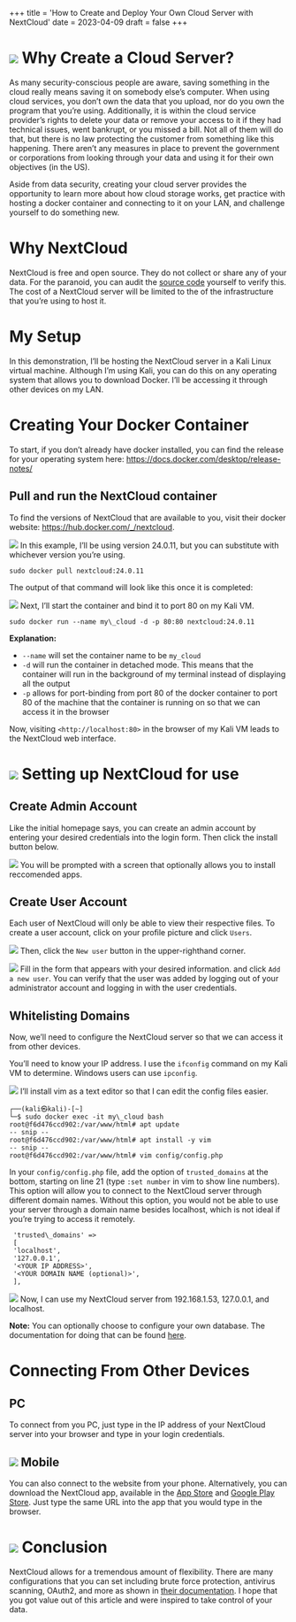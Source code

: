 +++
title = 'How to Create and Deploy Your Own Cloud Server with NextCloud'
date = 2023-04-09
draft = false
+++

![](https://cdn-images-1.medium.com/max/800/0*-WVjY5h4EpphjjX7)
Why Create a Cloud Server?
==========================

As many security-conscious people are aware, saving something in the cloud really means saving it on somebody else’s computer. When using cloud services, you don’t own the data that you upload, nor do you own the program that you’re using. Additionally, it is within the cloud service provider’s rights to delete your data or remove your access to it if they had technical issues, went bankrupt, or you missed a bill. Not all of them will do that, but there is no law protecting the customer from something like this happening. There aren’t any measures in place to prevent the government or corporations from looking through your data and using it for their own objectives (in the US).

Aside from data security, creating your cloud server provides the opportunity to learn more about how cloud storage works, get practice with hosting a docker container and connecting to it on your LAN, and challenge yourself to do something new.

Why NextCloud
=============

NextCloud is free and open source. They do not collect or share any of your data. For the paranoid, you can audit the [source code](https://github.com/nextcloud) yourself to verify this. The cost of a NextCloud server will be limited to the of the infrastructure that you’re using to host it.

My Setup
========

In this demonstration, I’ll be hosting the NextCloud server in a Kali Linux virtual machine. Although I’m using Kali, you can do this on any operating system that allows you to download Docker. I’ll be accessing it through other devices on my LAN.

Creating Your Docker Container
==============================

To start, if you don’t already have docker installed, you can find the release for your operating system here: <https://docs.docker.com/desktop/release-notes/>

Pull and run the NextCloud container
------------------------------------

To find the versions of NextCloud that are available to you, visit their docker website: <https://hub.docker.com/_/nextcloud>.

![](https://cdn-images-1.medium.com/max/800/1*yVUBpaz7cPnubERvyi-o7w.png)
In this example, I’ll be using version 24.0.11, but you can substitute with whichever version you’re using.


```
sudo docker pull nextcloud:24.0.11
```
The output of that command will look like this once it is completed:

![](https://cdn-images-1.medium.com/max/800/1*GN-cYnfs54AiOogx8-NAQw.png)
Next, I’ll start the container and bind it to port 80 on my Kali VM.


```
sudo docker run --name my\_cloud -d -p 80:80 nextcloud:24.0.11 
```
**Explanation:**

* `--name` will set the container name to be `my_cloud`
* `-d` will run the container in detached mode. This means that the container will run in the background of my terminal instead of displaying all the output
* `-p` allows for port-binding from port 80 of the docker container to port 80 of the machine that the container is running on so that we can access it in the browser

Now, visiting `<http://localhost:80>` in the browser of my Kali VM leads to the NextCloud web interface.

![](https://cdn-images-1.medium.com/max/800/1*09ClzbW6QlZFUKeE8VCFqw.png)
Setting up NextCloud for use
============================

Create Admin Account
--------------------

Like the initial homepage says, you can create an admin account by entering your desired credentials into the login form. Then click the install button below.

![](https://cdn-images-1.medium.com/max/800/1*NCg8BFzJsn7Q8DSYJc22gw.png)
You will be prompted with a screen that optionally allows you to install reccomended apps.

Create User Account
-------------------

Each user of NextCloud will only be able to view their respective files. To create a user account, click on your profile picture and click `Users`.

![](https://cdn-images-1.medium.com/max/800/1*rpUr6mASFndr9leQFgxjSw.png)
Then, click the `New user` button in the upper-righthand corner.

![](https://cdn-images-1.medium.com/max/800/1*XZ6nK22WFx20KFCEcIweNg.png)
Fill in the form that appears with your desired information. and click `Add a new user`. You can verify that the user was added by logging out of your administrator account and logging in with the user credentials.

Whitelisting Domains
--------------------

Now, we’ll need to configure the NextCloud server so that we can access it from other devices.

You’ll need to know your IP address. I use the `ifconfig` command on my Kali VM to determine. Windows users can use `ipconfig`.

![](https://cdn-images-1.medium.com/max/800/1*EPZQQ90fBx0es5jESHsJQg.png)
I’ll install vim as a text editor so that I can edit the config files easier.


```
┌──(kali㉿kali)-[~]  
└─$ sudo docker exec -it my\_cloud bash   
root@f6d476ccd902:/var/www/html# apt update  
-- snip --  
root@f6d476ccd902:/var/www/html# apt install -y vim  
-- snip --  
root@f6d476ccd902:/var/www/html# vim config/config.php
```
In your `config/config.php` file, add the option of `trusted_domains` at the bottom, starting on line 21 (type `:set number` in vim to show line numbers). This option will allow you to connect to the NextCloud server through different domain names. Without this option, you would not be able to use your server through a domain name besides localhost, which is not ideal if you’re trying to access it remotely.


```
 'trusted\_domains' =>  
 [  
 'localhost',  
 '127.0.0.1',  
 '<YOUR IP ADDRESS>',  
 '<YOUR DOMAIN NAME (optional)>',  
 ],
```
![](https://cdn-images-1.medium.com/max/800/1*RFzQIvqVYLkE7HLgJ2eciA.png)
Now, I can use my NextCloud server from 192.168.1.53, 127.0.0.1, and localhost.

**Note:** You can optionally choose to configure your own database. The documentation for doing that can be found [here](https://docs.nextcloud.com/server/latest/admin_manual/configuration_database/linux_database_configuration.html).

Connecting From Other Devices
=============================

PC
--

To connect from you PC, just type in the IP address of your NextCloud server into your browser and type in your login credentials.

![](https://cdn-images-1.medium.com/max/800/1*YSMzF6AAy_s1ddUyTn1fRA.png)
Mobile
------

You can also connect to the website from your phone. Alternatively, you can download the NextCloud app, available in the [App Store](https://apps.apple.com/us/app/nextcloud/id1125420102) and [Google Play Store](https://apps.apple.com/us/app/nextcloud/id1125420102). Just type the same URL into the app that you would type in the browser.

![](https://cdn-images-1.medium.com/max/800/0*rXIb7WPys_Tqgbh_)
Conclusion
==========

NextCloud allows for a tremendous amount of flexibility. There are many configurations that you can set including brute force protection, antivirus scanning, OAuth2, and more as shown in [their documentation](https://docs.nextcloud.com/server/latest/admin_manual/configuration_server/index.html). I hope that you got value out of this article and were inspired to take control of your data.